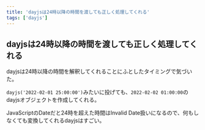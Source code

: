 ```yaml
---
title: 'dayjsは24時以降の時間を渡しても正しく処理してくれる'
tags: ['dayjs']
---
```


## dayjsは24時以降の時間を渡しても正しく処理してくれる

dayjsは24時以降の時間を解釈してくれることにふとしたタイミングで気づいた。

`dayjs('2022-02-01 25:00:00')`みたいに投げても、`2022-02-02 01:00:00`のdayjsオブジェクトを作成してくれる。

JavaScriptのDateだと24時を超えた時間はInvalid Date扱いになるので、何もしなくても変換してくれるdayjsはすごい。

